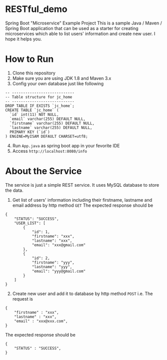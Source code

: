 # RESTful_demo
Spring Boot "Microservice" Example Project
This is a sample Java / Maven / Spring Boot application that can be used as a starter for creating microservices which able to list users' information and create new user. I hope it helps you.

# How to Run
1. Clone this repository
2. Make sure you are using JDK 1.8 and Maven 3.x
3. Config your own database just like following
```
-- ----------------------------
-- Table structure for jc_home
-- ----------------------------
DROP TABLE IF EXISTS `jc_home`;
CREATE TABLE `jc_home` (
  `id` int(11) NOT NULL,
  `email` varchar(255) DEFAULT NULL,
  `firstname` varchar(255) DEFAULT NULL,
  `lastname` varchar(255) DEFAULT NULL,
  PRIMARY KEY (`id`)
) ENGINE=MyISAM DEFAULT CHARSET=utf8;
```
4. Run `App.java` as spring boot app in your fevorite IDE
5. Access `http://localhost:8080/info`

# About the Service
The service is just a simple REST service. It uses MySQL database to store the data.

1. Get list of users' information including their firstname, lastname and email address by http method `GET`
The expected response should be
```
{
    "STATUS": "SUCCESS",
    "USER_LIST": [
        {
            "id": 1,
            "firstname": "xxx",
            "lastname": "xxx",
            "email": "xxx@gmail.com"
        },
        {
            "id": 2,
            "firstname": "yyy",
            "lastname": "yyy",
            "email": "yyy@gmail.com"
        }
    ]
}
```

2. Create new user and add it to database by http method `POST`
i.e. 
The request is
```
{
    "firstname" : "xxx",
    "lastname" : "xxx",
    "email" : "xxx@xxx.com",
}
```
The expected response should be 
```
{
    "STATUS" : "SUCCESS",
}
```
